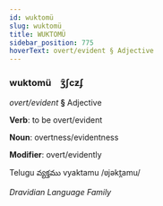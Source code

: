 ```yaml
---
id: wuktomü
slug: wuktomü
title: WUKTOMÜ
sidebar_position: 775
hoverText: overt/evident § Adjective
---
```


### wuktomü&emsp;<span kind="abugida">ʒ̑ʃcƶʄ</span>

*overt/evident* **§** Adjective

**Verb**: to be overt/evident

**Noun**: overtness/evidentness

**Modifier**: overt/evidently

Telugu వ్యక్తము vyaktamu /ʋjəkt̪amu/

*Dravidian Language Family*